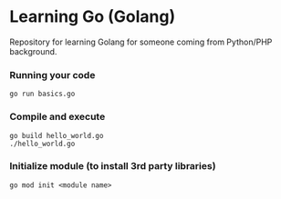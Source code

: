 # Learning Go (Golang)

Repository for learning Golang for someone coming from Python/PHP background.

### Running your code

    go run basics.go

### Compile and execute

    go build hello_world.go
    ./hello_world.go

### Initialize module (to install 3rd party libraries)

    go mod init <module name>